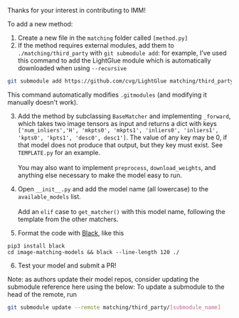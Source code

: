 Thanks for your interest in contributing to IMM!

To add a new method:
1. Create a new file in the `matching` folder called `[method.py]`
2. If the method requires external modules, add them to `./matching/third_party` with `git submodule add`: for example, I've used this command to add the LightGlue module which is automatically downloaded when using `--recursive`

```bash
git submodule add https://github.com/cvg/LightGlue matching/third_party/LightGlue
```
This command automatically modifies `.gitmodules` (and modifying it manually doesn't work).

3. Add the method by subclassing `BaseMatcher` and implementing `_forward`, which takes two image tensors as input and returns a dict with keys `['num_inliers','H', 'mkpts0', 'mkpts1', 'inliers0', 'inliers1', 'kpts0', 'kpts1', 'desc0', desc1']`. The value of any key may be 0, if that model does not produce that output, but they key must exist. See `TEMPLATE.py` for an example.
<br></br>You may also want to implement `preprocess`, `download_weights`, and anything else necessary to make the model easy to run. 

4. Open `__init__.py` and add the model name (all lowercase) to the `available_models` list.
<br></br>Add an `elif` case to `get_matcher()` with this model name, following the template from the other matchers. 

5. Format the code with [Black](https://github.com/psf/black), like this
```
pip3 install black
cd image-matching-models && black --line-length 120 ./
```

6. Test your model and submit a PR!

Note: as authors update their model repos, consider updating the submodule reference here using the below:
To update a submodule to the head of the remote, run 
```bash
git submodule update --remote matching/third_party/[submodule_name]
```
